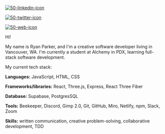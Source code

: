 [![50-linkedin-icon](https://user-images.githubusercontent.com/107072854/200045276-6498a754-1d2a-441a-bb2b-267a6425f8f2.png)][1]

[![50-twitter-icon](https://user-images.githubusercontent.com/107072854/200045261-4627ac9f-85a8-42be-9cc0-2deed73f6978.png)][2]

[![50-web-icon](https://user-images.githubusercontent.com/107072854/200045248-b06f2485-cf4a-4fe1-9d71-a576e21543cc.png)][3]

Hi! 

My name is Ryan Parker, and I'm a creative software developer living in Vancouver, WA.
I'm currently a student at Alchemy in PDX, learning full-stack software development.

My current tech stack:

**Languages:** JavaScript, HTML, CSS

**Frameworks/libraries:** React, Three.js, Express, React Three Fiber

**Database:** Supabase, PostgresSQL

**Tools:** Beekeeper, Discord, Gimp 2.0, Git, GitHub, Miro, Netlify, npm, Slack, Zoom

**Skills:** written communication, creative problem-solving, collaborative development, TDD


[1]: https://linkedin.com/in/ryanparkerdev
[2]: https://twitter.com/ryanparkerdev
[3]: https://ryanparker.io
